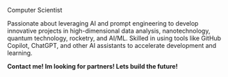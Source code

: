 Computer Scientist

Passionate about leveraging AI and prompt engineering to develop innovative projects in high-dimensional data analysis, nanotechnology, quantum technology, rocketry, and AI/ML. Skilled in using tools like GitHub Copilot, ChatGPT, and other AI assistants to accelerate development and learning.

**Contact me! Im looking for partners! Lets build the future!**
